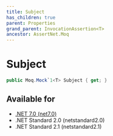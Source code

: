 ```yaml
---
title: Subject
has_children: true
parent: Properties
grand_parent: InvocationAssertion<T>
ancestor: AssertNet.Moq
---
```

# Subject

```csharp
public Moq.Mock`1<T> Subject { get; }
```

## Available for
- [.NET 7.0 (net7.0)](https://versionsof.net/core/7.0/)
- .NET Standard 2.0 (netstandard2.0)
- .NET Standard 2.1 (netstandard2.1)
